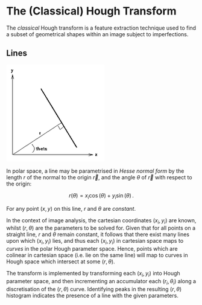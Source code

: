 # The (Classical) Hough Transform

The _classical_ Hough transform is a feature extraction technique used to find a subset of geometrical shapes within an image subject to imperfections.

## Lines

![Parametric description of a straight line.](line-hough.png)

In polar space, a line may be parametrised in _Hesse normal form_ by the length $r$ of the normal to the origin $\vec{r}$, and the angle $\theta$ of $\vec{r}$ with respect to the origin:

$$
r(\theta) = x_i\cos(\theta) + y_i\sin(\theta)\,.
$$

For any point $(x, y)$ on this line, $r$ and $\theta$ are _constant_.

In the context of image analysis, the cartesian coordinates $(x_i,y_i)$ are known, whilst $(r,\theta)$ are the parameters to be solved for. Given that for all points on a straight line, $r$ and $\theta$ remain constant, it follows that there exist many lines upon which $(x_i, y_i)$ lies, and thus each $(x_i, y_i)$ in cartesian space maps to _curves_ in the polar Hough parameter space. Hence, points which are colinear in cartesian space (i.e. lie on the same line) will map to curves in Hough space which intersect at some $(r, \theta)$.

The transform is implemented by transforming each $(x_i, y_i)$ into Hough parameter space, and then incrementing an accumulator each $(r_i, \theta_i)$ along a discretisation of the $(r,\theta)$ curve. Identifying peaks in the resulting $(r,\theta)$ histogram indicates the presence of a line with the given parameters.
